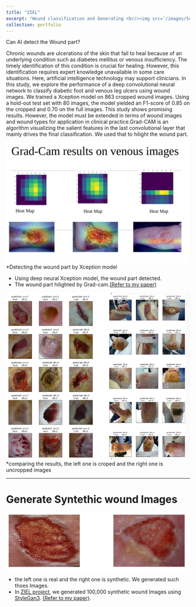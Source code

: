```yaml
---
title: "ZIEL"
excerpt: "Wound classification and Generating <br/><img src='/images/Sc.png'>"
collection: portfolio
---
```

Can AI detect the Wound part?

Chronic wounds are ulcerations of the skin that fail to heal because of an underlying condition such as diabetes mellitus or venous insufficiency. The timely identification of this condition is crucial for healing. However, this identification requires expert knowledge unavailable in some care situations. Here, artificial intelligence technology may support clinicians. In this study, we explore the performance of a deep convolutional neural network to classify diabetic foot and venous leg ulcers using wound images. We trained a Xception model on 863 cropped wound images. Using a hold-out test set with 80 images, the model yielded an F1-score of 0.85 on the cropped and 0.70 on the full images. This study shows promising results. However, the model must be extended in terms of wound images and wound types for application in clinical practice.Grad-CAM is an algorithm visualizing the salient features in the last convolutional layer that mainly drives the final classification. We used that to hilight the wound part.

 ![Real Or Synthetic](/images/grad.png)
 *Detecting the wound part by Xception model 

 - Using deep neural Xception model, the wound part detected.
 - The wound part hilighted by Grad-cam.[(Refer to my paper)](https://pubmed.ncbi.nlm.nih.gov/35773863/)

  ![Real Or Synthetic](/images/compare.png)
    *comparing the results, the left one is croped and the right one is uncropped images
    
 ---

# Generate Syntethic wound Images

![Real Or Synthetic](/images/w6.png)

- the left one is real and the right one is synthetic. We generated such thoes Images.
- In [ZIEL project](https://www.hs-osnabrueck.de/ziel/aktuelles/#c12675179), we generated 100,000 synthetic wound Images using [StyleGan3](https://nvlabs.github.io/stylegan3/). [(Refer to my paper)](https://pubmed.ncbi.nlm.nih.gov/37203538/).

